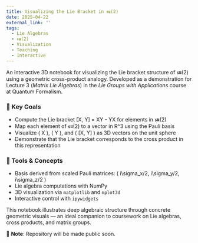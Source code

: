 ```yaml
---
title: Visualizing the Lie Bracket in 𝖘𝖚(2)
date: 2025-04-22
external_link: ''
tags:
  - Lie Algebras
  - 𝖘𝖚(2)
  - Visualization
  - Teaching
  - Interactive
---
```


An interactive 3D notebook for visualizing the Lie bracket structure of 𝖘𝖚(2) using a geometric cross-product analogy. Developed as a demonstration for Lecture 3 (*Matrix Lie Algebras*) in the *Lie Groups with Applications* course at Quantum Formalism.

<!--more-->

### 🧠 Key Goals

- Compute the Lie bracket [X, Y] = XY - YX for elements in 𝖘𝖚(2)
- Map each element of 𝖘𝖚(2) to a vector in R^3 using the Pauli basis
- Visualize \( X \), \( Y \), and \( [X, Y] \) as 3D vectors on the unit sphere
- Demonstrate that the Lie bracket corresponds to the cross product in this representation

### 🧰 Tools & Concepts

- Basis derived from scaled Pauli matrices: \( i\sigma_x/2, i\sigma_y/2, i\sigma_z/2 \)
- Lie algebra computations with NumPy
- 3D visualization via `matplotlib` and `mplot3d`
- Interactive control with `ipywidgets`

This notebook illustrates deep algebraic structure through concrete geometric visuals — an ideal companion to coursework on Lie algebras, cross products, and matrix groups.

🚧 **Note**: Repository will be made public soon.